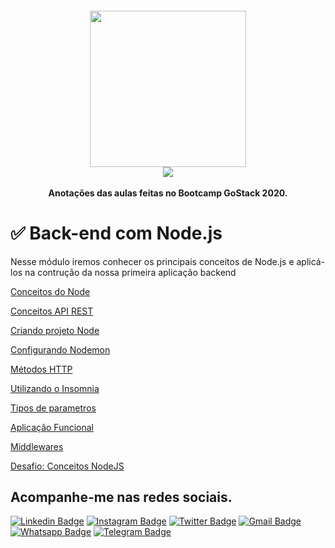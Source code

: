 <h4 align="center">
 <img src="https://camo.githubusercontent.com/8c13dc2618dbd7f76d1d574350b98fdee1335ce5/68747470733a2f2f726f636b6574736561742d63646e2e73332d73612d656173742d312e616d617a6f6e6177732e636f6d2f626f6f7463616d702d6865616465722e706e67" width="250px"/></br>
<img src="https://camo.githubusercontent.com/fe3c024b1884d9c2189321feb6a849724e35b211/68747470733a2f2f696d672e736869656c64732e696f2f62616467652f4c4943454e254333253837412d4d49542d475245454e"/></br></br>
 <b>Anotações das aulas feitas no Bootcamp GoStack 2020.</b>
</h4>

# ✅ Back-end com Node.js

Nesse módulo iremos conhecer os principais conceitos de Node.js e aplicá-los na contrução da nossa primeira aplicação backend

[Conceitos do Node](https://www.notion.so/Copy-of-Conceitos-do-Node-d687b8370c9d41c9891b2ac99e0e7ee9)

[Conceitos API REST](https://www.notion.so/Copy-of-Conceitos-API-REST-bb80fc541a8843e7927dc6e80313a6e2)

[Criando projeto Node](https://www.notion.so/Copy-of-Criando-projeto-Node-e10718df38da4e8ea449f83a7b561d4f)

[Configurando Nodemon](https://www.notion.so/Copy-of-Configurando-Nodemon-568e80cc49304456bac7b6354522aa6c)

[Métodos HTTP](https://www.notion.so/Copy-of-M-todos-HTTP-426b632c7f644f00bf7ff36e9343e681)

[Utilizando o Insomnia](https://www.notion.so/Copy-of-Utilizando-o-Insomnia-490d28a5b01848d68b8d298688dba494)

[Tipos de parametros](https://www.notion.so/Copy-of-Tipos-de-parametros-d9183a1b4509432d89f462e383c660c2)

[Aplicação Funcional](https://www.notion.so/Copy-of-Aplica-o-Funcional-7b6b7b5272164c55bea48913cc1a05c4)

[Middlewares](https://www.notion.so/Copy-of-Middlewares-70c8540a3d0441e5bba4f864b41620f9)

[Desafio: Conceitos NodeJS](https://www.notion.so/Desafio-Conceitos-NodeJS-4c6d61d2b8bb4ba194953f8ec0b4e864)

## Acompanhe-me nas redes sociais.

[![Linkedin Badge](https://img.shields.io/badge/-Linkedin-blue?style=flat-square&logo=Linkedin&logoColor=white&link=https://www.linkedin.com/in/marcos-aur%C3%A9lio-47b590139/)](https://www.linkedin.com/in/marcos-aur%C3%A9lio-47b590139/) [![Instagram Badge](https://img.shields.io/badge/-Instagram-FF0000?style=flat-square&labelColor=FF0000&logo=instagram&logoColor=white&link=https://www.instagram.com/marcosaurelio.oficial)](https://www.instagram.com/marcosaurelio.oficial) [![Twitter Badge](https://img.shields.io/badge/-Twitter-1ca0f1?style=flat-square&labelColor=1ca0f1&logo=twitter&logoColor=white&link=https://twitter.com/aurlio_a)](https://twitter.com/aurlio_a) [![Gmail Badge](https://img.shields.io/badge/-Email-c14438?style=flat-square&logo=Gmail&logoColor=white&link=mailto:marcos.aureliodev@gmail.com)](mailto:marcos.aureliodev@gmail.com) [![Whatsapp Badge](https://img.shields.io/badge/-WhatsApp-brightgreen?style=flat-square&logo=WhatsApp&logoColor=white&link=https://api.whatsapp.com/send?phone=5599982501381)](https://api.whatsapp.com/send?phone=5599982501381) [![Telegram Badge](https://img.shields.io/badge/-Telegram-blue?style=flat-square&logo=Telegram&logoColor=white&link=https://t.me/MarcosAureliodev)](https://t.me/MarcosAureliodev)

